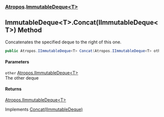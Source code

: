 ### [Atropos](Atropos.md 'Atropos').[ImmutableDeque&lt;T&gt;](ImmutableDeque_T_.md 'Atropos.ImmutableDeque&lt;T&gt;')
## ImmutableDeque&lt;T&gt;.Concat(IImmutableDeque&lt;T&gt;) Method
Concatenates the specified deque to the right of this one.  
```csharp
public Atropos.IImmutableDeque<T> Concat(Atropos.IImmutableDeque<T> other);
```
#### Parameters
<a name='Atropos_ImmutableDeque_T__Concat(Atropos_IImmutableDeque_T_)_other'></a>
`other` [Atropos.IImmutableDeque&lt;](IImmutableDeque_T_.md 'Atropos.IImmutableDeque&lt;T&gt;')[T](ImmutableDeque_T_.md#Atropos_ImmutableDeque_T__T 'Atropos.ImmutableDeque&lt;T&gt;.T')[&gt;](IImmutableDeque_T_.md 'Atropos.IImmutableDeque&lt;T&gt;')  
The other deque
  
#### Returns
[Atropos.IImmutableDeque&lt;](IImmutableDeque_T_.md 'Atropos.IImmutableDeque&lt;T&gt;')[T](ImmutableDeque_T_.md#Atropos_ImmutableDeque_T__T 'Atropos.ImmutableDeque&lt;T&gt;.T')[&gt;](IImmutableDeque_T_.md 'Atropos.IImmutableDeque&lt;T&gt;')  

Implements [Concat(IImmutableDeque<T>)](IImmutableDeque_T__Concat(IImmutableDeque_T_).md 'Atropos.IImmutableDeque&lt;T&gt;.Concat(Atropos.IImmutableDeque&lt;T&gt;)')  
